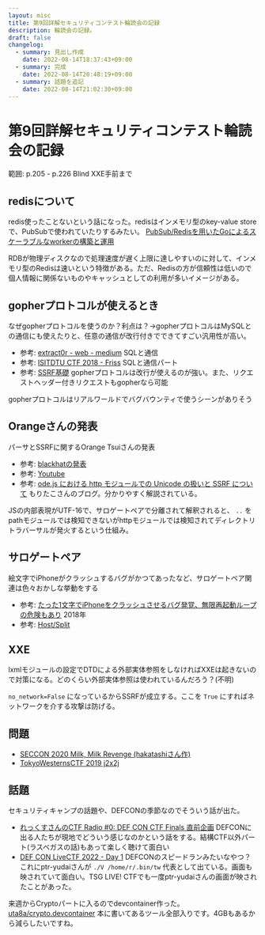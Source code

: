 ```yaml
---
layout: misc
title: 第9回詳解セキュリティコンテスト輪読会の記録
description: 輪読会の記録。
draft: false
changelog:
  - summary: 見出し作成
    date: 2022-08-14T18:37:43+09:00
  - summary: 完成
    date: 2022-08-14T20:48:19+09:00
  - summary: 話題を追記
    date: 2022-08-14T21:02:30+09:00
---
```


# 第9回詳解セキュリティコンテスト輪読会の記録

範囲: p.205 - p.226 Blind XXE手前まで

## redisについて

redis使ったことないという話になった。redisはインメモリ型のkey-value storeで、PubSubで使われていたりするみたい。 [PubSub/Redisを用いたGoによるスケーラブルなworkerの構築と運用](https://engineering.mercari.com/blog/entry/20211216-09550a386d/)

RDBが物理ディスクなので処理速度が遅く上限に達しやすいのに対して、インメモリ型のRedisは速いという特徴がある。ただ、Redisの方が信頼性は低いので個人情報に関係ないものやキャッシュとしての利用が多いイメージがある。

## gopherプロトコルが使えるとき

なぜgopherプロトコルを使うのか？利点は？→gopherプロトコルはMySQLとの通信にも使えたりと、任意の通信が改行付きでできてすごい汎用性が高い。

- 参考: [extract0r - web - medium](https://ctftime.org/writeup/8525) SQLと通信
- 参考: [ISITDTU CTF 2018 - Friss](https://graneed.hatenablog.com/entry/2018/07/29/043001) SQLと通信パート
- 参考: [SSRF基礎](https://speakerdeck.com/hasegawayosuke/ssrfji-chu?slide=16) gopherプロトコルは改行が使えるのが強い。また、リクエストヘッダー付きリクエストもgopherなら可能

gopherプロトコルはリアルワールドでバグバウンティで使うシーンがありそう

## Orangeさんの発表

パーサとSSRFに関するOrange Tsuiさんの発表

- 参考: [blackhatの発表](https://www.blackhat.com/docs/us-17/thursday/us-17-Tsai-A-New-Era-Of-SSRF-Exploiting-URL-Parser-In-Trending-Programming-Languages.pdf)
- 参考: [Youtube](https://www.youtube.com/watch?v=R9pJ2YCXoJQ)
- 参考: [ode.js における http モジュールでの Unicode の扱いと SSRF について](https://blog.ssrf.in/post/nodejs-unicode-encoding-and-ssrf/) もりたこさんのブログ。分かりやすく解説されている。

JSの内部表現がUTF-16で、サロゲートペアで分離されて解釈されると、 `..` をpathモジュールでは検知できないがhttpモジュールでは検知されてディレクトリトラバーサルが発火するという仕組み。

## サロゲートペア

絵文字でiPhoneがクラッシュするバグがかつてあったなど、サロゲートペア関連は色々おかしな挙動をする

- 参考: [たった1文字でiPhoneをクラッシュさせるバグ発覚、無限再起動ループの危険もあり](https://gigazine.net/news/20180216-iphone-crush-letter/) 2018年
- 参考: [Host/Split](https://i.blackhat.com/USA-19/Thursday/us-19-Birch-HostSplit-Exploitable-Antipatterns-In-Unicode-Normalization-wp.pdf)

## XXE

lxmlモジュールの設定でDTDによる外部実体参照をしなければXXEは起きないので対策になる。どのくらい外部実体参照は使われているんだろう？(不明)

`no_network=False` になっているからSSRFが成立する。ここを `True` にすればネットワークを介する攻撃は防げる。

## 問題

- [SECCON 2020 Milk, Milk Revenge (hakatashiさん作)](https://tech.kusuwada.com/entry/2020/11/02/061455#section3)
- [TokyoWesternsCTF 2019 j2x2j](https://st98.github.io/diary/posts/2019-09-14-tokyowesterns-ctf-5th-2019.html#j2x2j-web-59)

## 話題

セキュリティキャンプの話題や、DEFCONの季節なのでそういう話が出た。

- [れっくすさんのCTF Radio #0: DEF CON CTF Finals 直前企画](https://youtu.be/GM5-xJnB5iw) DEFCONに出る人たちが現地でどういう感じなのかという話をする。結構CTF以外パート(ラスベガスの話)もあって楽しく聴けて面白い
- [DEF CON LiveCTF 2022 - Day 1](https://www.youtube.com/watch?v=DCFlJWVBfkk&t=6047s) DEFCONのスピードランみたいなやつ？これにptr-yudaiさんが `./V /home/r/.bin/tw` 代表として出ている。画面も映されていて面白い。TSG LIVE! CTFでも一度ptr-yudaiさんの画面が映されたことがあった。

来週からCryptoパートに入るのでdevcontainer作った。 [uta8a/crypto.devcontainer](https://github.com/uta8a/crypto.devcontainer) 本に書いてあるツール全部入りです。4GBもあるから減らしたいですね。
